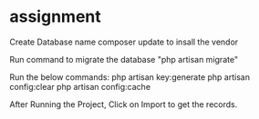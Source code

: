 # assignment
Create Database name
composer update to insall the vendor

Run command to migrate the database "php artisan migrate"

Run the below commands:
php artisan key:generate
php artisan config:clear
php artisan config:cache

After Running the Project, Click on Import to get the records.
